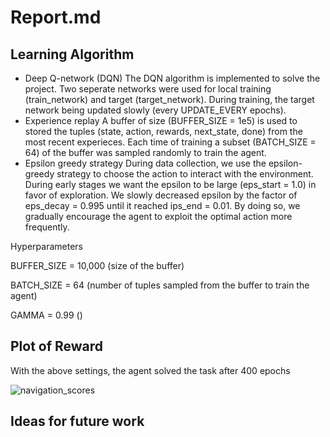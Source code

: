 # Report.md

## Learning Algorithm
- Deep Q-network (DQN)
The DQN algorithm is implemented to solve the project. Two seperate networks were used for local training (train_network) and target (target_network).
 During training, the target network being updated slowly (every UPDATE_EVERY epochs).
- Experience replay
A buffer of size (BUFFER_SIZE = 1e5) is used to stored the tuples (state, action, rewards, next_state, done) from the most recent experieces. Each time of training
a subset (BATCH_SIZE = 64) of the buffer was sampled randomly to train the agent.
- Epsilon greedy strategy
During data collection, we use the epsilon-greedy strategy to choose the action to interact with the environment. During early stages we want the epsilon to be large
(eps_start = 1.0) in favor of exploration. We slowly decreased epsilon by the factor of eps_decay = 0.995 until it reached ips_end = 0.01. By doing so, we gradually 
encourage the agent to exploit the optimal action more frequently.

Hyperparameters

BUFFER_SIZE = 10,000    (size of the buffer)

BATCH_SIZE = 64         (number of tuples sampled from the buffer to train the agent)

GAMMA = 0.99            ()

## Plot of Reward
With the above settings, the agent solved the task after 400 epochs

![navigation_scores](https://drive.google.com/file/d/1ZWkf0fWe1lDNLb53b5QTT7ntpFxrfArm/view?usp=sharing)

## Ideas for future work
